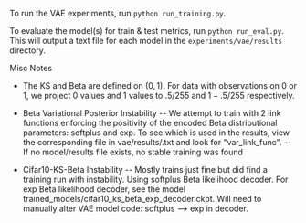  To run the VAE experiments, run `python run_training.py`.
 
 To evaluate the model(s) for train & test metrics, run `python run_eval.py`. This will output a text file for each model in the `experiments/vae/results` directory.


 Misc Notes
 - The KS and Beta are defined on $(0, 1)$. For data with observations on $0$ or $1$, we project $0$ values and $1$ values to $.5/255$ and $1 - .5/255$ respectively.

- Beta Variational Posterior Instability
    -- We attempt to train with 2 link functions enforcing the positivity of the encoded Beta distributional parameters: softplus and exp. To see which is used in the results, view the corresponding file in vae/results/.txt and look for "var_link_func".
   -- If no model/results file exists, no stable training was found

- Cifar10-KS-Beta Instability
   -- Mostly trains just fine but did find a training run with instability. Using softplus Beta likelihood decoder. For exp Beta likelihood decoder, see the model trained_models/cifar10_ks_beta_exp_decoder.ckpt. Will need to manually alter VAE model code: softplus --> exp in decoder.


